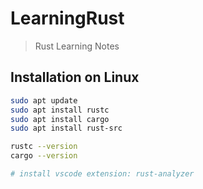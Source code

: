 # LearningRust

> Rust Learning Notes

## Installation on Linux

```bash
sudo apt update
sudo apt install rustc
sudo apt install cargo
sudo apt install rust-src

rustc --version
cargo --version

# install vscode extension: rust-analyzer
```